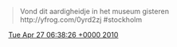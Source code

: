 > Vond dit aardigheidje in het museum gisteren  http://yfrog\.com/0yrd2zj  \#stockholm

<img src="../../media/tweet.ico" width="12" /> [Tue Apr 27 06:38:26 +0000 2010](https://twitter.com/DromerDenker/status/12931046477)